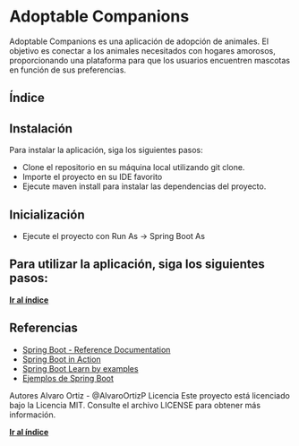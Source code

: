 # Adoptable Companions
Adoptable Companions es una aplicación de adopción de animales. El objetivo es conectar a los animales necesitados con hogares amorosos, proporcionando una plataforma para que los usuarios encuentren mascotas en función de sus preferencias.

## Índice

## Instalación
Para instalar la aplicación, siga los siguientes pasos:

- Clone el repositorio en su máquina local utilizando git clone.
- Importe el proyecto en su IDE favorito
- Ejecute maven install para instalar las dependencias del proyecto.

## Inicialización

- Ejecute el proyecto con Run As -> Spring Boot As


## Para utilizar la aplicación, siga los siguientes pasos:




**[Ir al índice](#Índice)**

## Referencias

* [Spring Boot - Reference Documentation](https://docs.spring.io/spring-boot/docs/current/reference/htmlsingle/)
* [Spring Boot in Action](https://doc.lagout.org/programmation/Spring%20Boot%20in%20Action.pdf)
* [Spring Boot Learn by examples](http://samples.leanpub.com/springboot-learn-by-example-sample.pdf)
* [Ejemplos de Spring Boot](https://github.com/spring-projects/spring-boot/tree/master/spring-boot-samples)





Autores
Alvaro Ortiz - @AlvaroOrtizP
Licencia
Este proyecto está licenciado bajo la Licencia MIT. Consulte el archivo LICENSE para obtener más información.

**[Ir al índice](#Índice)**

